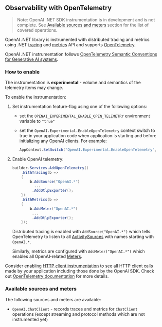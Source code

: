 ## Observability with OpenTelemetry

> Note:
> OpenAI .NET SDK instrumentation is in development and is not complete. See [Available sources and meters](#available-sources-and-meters) section for the list of covered operations.

OpenAI .NET library is instrumented with distributed tracing and metrics using .NET [tracing](https://learn.microsoft.com/dotnet/core/diagnostics/distributed-tracing)
and [metrics](https://learn.microsoft.com/dotnet/core/diagnostics/metrics-instrumentation) API and supports [OpenTelemetry](https://learn.microsoft.com/dotnet/core/diagnostics/observability-with-otel).

OpenAI .NET instrumentation follows [OpenTelemetry Semantic Conventions for Generative AI systems](https://github.com/open-telemetry/semantic-conventions/tree/main/docs/gen-ai).

### How to enable

The instrumentation is **experimental** - volume and semantics of the telemetry items may change.

To enable the instrumentation:

1. Set instrumentation feature-flag using one of the following options:

   - set the `OPENAI_EXPERIMENTAL_ENABLE_OPEN_TELEMETRY` environment variable to `"true"`
   - set the `OpenAI.Experimental.EnableOpenTelemetry` context switch to true in your application code when application
     is starting and before initializing any OpenAI clients. For example:

     ```csharp
     AppContext.SetSwitch("OpenAI.Experimental.EnableOpenTelemetry", true);
     ```

2. Enable OpenAI telemetry:

   ```csharp
   builder.Services.AddOpenTelemetry()
       .WithTracing(b =>
       {
           b.AddSource("OpenAI.*")
             ...
            .AddOtlpExporter();
       })
       .WithMetrics(b =>
       {
           b.AddMeter("OpenAI.*")
            ...
            .AddOtlpExporter();
       });
   ```

   Distributed tracing is enabled with `AddSource("OpenAI.*")` which tells OpenTelemetry to listen to all [ActivitySources](https://learn.microsoft.com/dotnet/api/system.diagnostics.activitysource) with names starting with `OpenAI.*`.

   Similarly, metrics are configured with `AddMeter("OpenAI.*")` which enables all OpenAI-related [Meters](https://learn.microsoft.com/dotnet/api/system.diagnostics.metrics.meter).

Consider enabling [HTTP client instrumentation](https://www.nuget.org/packages/OpenTelemetry.Instrumentation.Http) to see all HTTP client
calls made by your application including those done by the OpenAI SDK.
Check out [OpenTelemetry documentation](https://opentelemetry.io/docs/languages/net/getting-started/) for more details.

### Available sources and meters

The following sources and meters are available:

- `OpenAI.ChatClient` - records traces and metrics for `ChatClient` operations (except streaming and protocol methods which are not instrumented yet)
